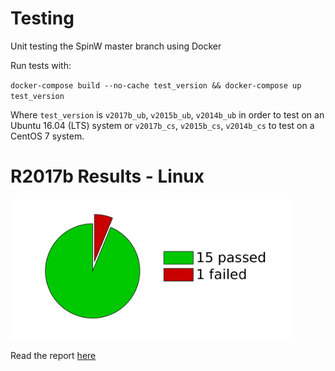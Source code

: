 # Testing
Unit testing the SpinW master branch using Docker

Run tests with:

`docker-compose build --no-cache test_version && docker-compose up test_version`

Where `test_version` is `v2017b_ub`, `v2015b_ub`, `v2014b_ub` in order to test on an Ubuntu 16.04 (LTS) system or `v2017b_cs`, `v2015b_cs`, `v2014b_cs` to test on a CentOS 7 system.

# R2017b Results - Linux

<img src="https://github.com/SpinW/Testing/raw/Linux/Report/R2017b/images/image1.png" width="450">

Read the report [here](http://htmlpreview.github.io/?https://raw.githubusercontent.com/SpinW/Testing/Linux/Report/R2017b/index.html)
